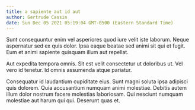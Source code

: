```yaml
---
title: a sapiente aut id aut
author: Gertrude Cassin
date: Sun Dec 05 2021 05:19:04 GMT-0500 (Eastern Standard Time)
---
```

Sunt consequuntur enim vel asperiores quod iure velit iste laborum. Neque aspernatur sed ex quis dolor. Ipsa eaque beatae sed animi sit qui et fugit. Eum et animi sapiente quisquam illum aut repellat.

 Aut expedita tempora omnis. Sit est velit consectetur ut doloribus ut. Vel vero id tenetur. Id omnis assumenda atque pariatur.

 Consequatur id laudantium cupiditate eius. Sunt magni soluta ipsa adipisci quis dolorem. Quia accusantium numquam animi molestiae. Debitis autem illum dolor nostrum facere molestias laboriosam. Qui nesciunt numquam molestiae aut harum qui qui. Deserunt quas et.